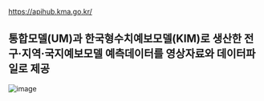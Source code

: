 https://apihub.kma.go.kr/
## 통합모델(UM)과 한국형수치예보모델(KIM)로 생산한 전구·지역·국지예보모델 예측데이터를 영상자료와 데이터파일로 제공
![image](https://github.com/user-attachments/assets/07d793d8-1d66-4ff6-a473-ce59a53bacac)
